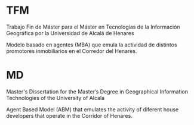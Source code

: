 # TFM

Trabajo Fin de Máster para el Máster en Tecnologías de la Información Geográfica por la  Universidad de Alcalá de Henares

Modelo basado en agentes (MBA) que emula la actividad de distintos promotores inmobiliarios en el Corredor del Henares.

# MD

Master's Dissertation for the Master’s Degree in Geographical Information Technologies of the University of Alcala

Agent Based Model (ABM) that emulates the activity of diferent house developers that operate in the Corridor of Henares.
